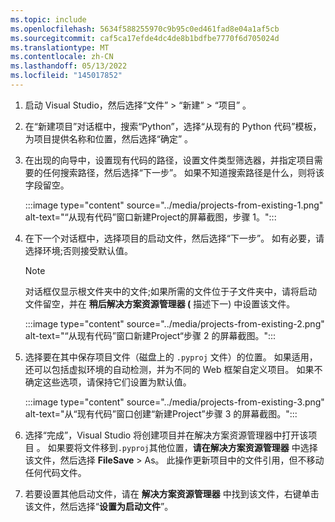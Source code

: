 ```yaml
---
ms.topic: include
ms.openlocfilehash: 5634f588255970c9b95c0ed461fad8e04a1af5cb
ms.sourcegitcommit: caf5ca17efde4dc4de8b1bdfbe7770f6d705024d
ms.translationtype: MT
ms.contentlocale: zh-CN
ms.lasthandoff: 05/13/2022
ms.locfileid: "145017852"
---
```

1. 启动 Visual Studio，然后选择“文件” > “新建” > “项目”  。

1. 在“新建项目”对话框中，搜索“Python”，选择“从现有的 Python 代码”模板，为项目提供名称和位置，然后选择“确定”  。

1. 在出现的向导中，设置现有代码的路径，设置文件类型筛选器，并指定项目需要的任何搜索路径，然后选择“下一步”。 如果不知道搜索路径是什么，则将该字段留空。

    :::image type="content" source="../media/projects-from-existing-1.png" alt-text="“从现有代码”窗口新建Project的屏幕截图，步骤 1。":::

1. 在下一个对话框中，选择项目的启动文件，然后选择“下一步”。 如有必要，请选择环境;否则接受默认值。

    > [!Note]
    > 对话框仅显示根文件夹中的文件;如果所需的文件位于子文件夹中，请将启动文件留空，并在 **稍后解决方案资源管理器 (** 描述下一) 中设置该文件。

    :::image type="content" source="../media/projects-from-existing-2.png" alt-text="“从现有代码”窗口新建Project“步骤 2 的屏幕截图。":::

1. 选择要在其中保存项目文件（磁盘上的 `.pyproj` 文件）的位置。 如果适用，还可以包括虚拟环境的自动检测，并为不同的 Web 框架自定义项目。 如果不确定这些选项，请保持它们设置为默认值。

    :::image type="content" source="../media/projects-from-existing-3.png" alt-text="从“现有代码”窗口创建“新建Project”步骤 3 的屏幕截图。":::

1. 选择“完成”，Visual Studio 将创建项目并在解决方案资源管理器中打开该项目 。 如果要将文件移到`.pyproj`其他位置，**请在解决方案资源管理器** 中选择该文件，然后选择 **FileSave** >  As。 此操作更新项目中的文件引用，但不移动任何代码文件。

1. 若要设置其他启动文件，请在 **解决方案资源管理器** 中找到该文件，右键单击该文件，然后选择“**设置为启动文件**”。
